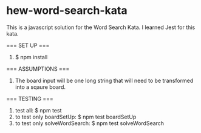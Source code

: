 # hew-word-search-kata

This is a javascript solution for the Word Search Kata.
I learned Jest for this kata.

=== SET UP ===
1. $ npm install

=== ASSUMPTIONS ===
1. The board input will be one long string that will need to be transformed into a sqaure board.

=== TESTING ===
1. test all: $ npm test
2. to test only boardSetUp: $ npm test boardSetUp
3. to test only solveWordSearch: $ npm test solveWordSearch
